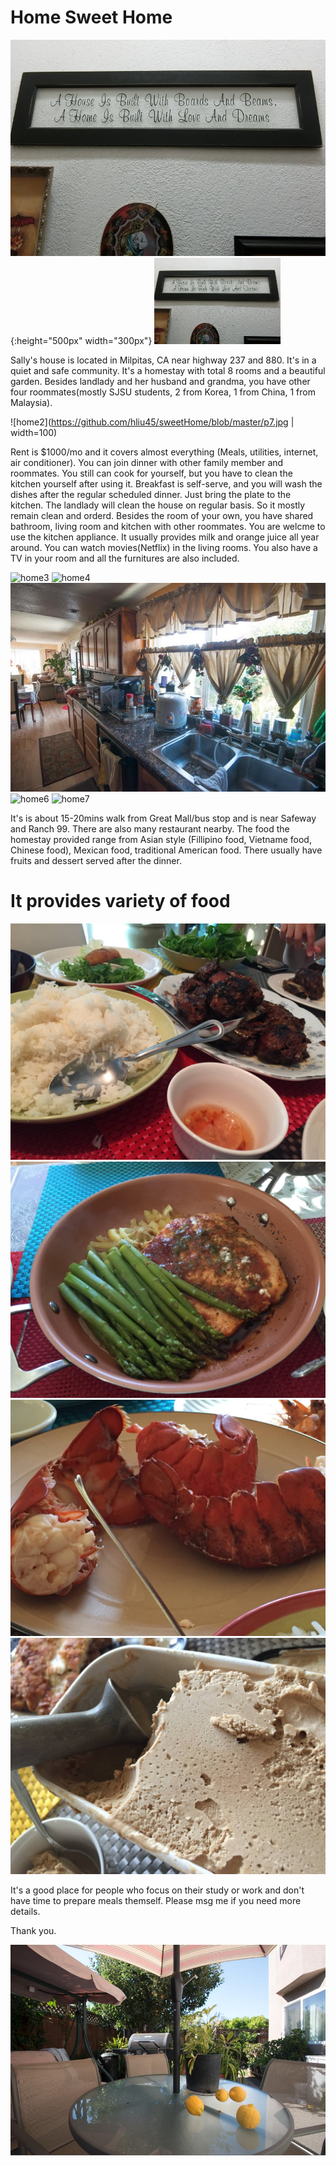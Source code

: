 # Home Sweet Home

![Home Sweet Home](https://github.com/hliu45/sweetHome/blob/master/CIMG2440.JPG){:height="500px" width="300px"}
<img src="https://github.com/hliu45/sweetHome/blob/master/CIMG2440.JPG" width="40%">

Sally's house is located in Milpitas, CA near highway 237 and 880. It's in a quiet and safe community. It's a homestay with total 8 rooms and a beautiful garden. Besides landlady and her husband and grandma, you have other four roommates(mostly SJSU students, 2 from Korea, 1 from China, 1 from Malaysia).

![home2](https://github.com/hliu45/sweetHome/blob/master/p7.jpg | width=100)

Rent is $1000/mo and it covers almost everything (Meals, utilities, internet, air conditioner). You can join dinner with other family member and roommates. You still can cook for yourself, but you have to clean the kitchen yourself after using it. Breakfast is self-serve, and you will wash the dishes after the regular scheduled dinner. Just bring the plate to the kitchen. The landlady will clean the house on regular basis. So it mostly remain clean and orderd. Besides the room of your own, you have shared bathroom, living room and kitchen with other roommates. You are welcme to use the kitchen appliance. It usually provides milk and orange juice all year around. You can watch movies(Netflix) in the living rooms. You also have a TV in your room and all the furnitures are also included. 

![home3](https://github.com/hliu45/sweetHome/blob/master/r1.jpg) 
![home4](https://github.com/hliu45/sweetHome/blob/master/r2.jpg) 
![home5](https://github.com/hliu45/sweetHome/blob/master/r3.jpg) 
![home6](https://github.com/hliu45/sweetHome/blob/master/r4.jpg) 
![home7](https://github.com/hliu45/sweetHome/blob/master/r5.jpg)

It's is about 15-20mins walk from Great Mall/bus stop and is near Safeway and Ranch 99. There are also many restaurant nearby. The food the homestay provided range from Asian style (Fillipino food, Vietname food, Chinese food), Mexican food, traditional American food. There usually have fruits and dessert served after the dinner.

# It provides variety of food
![food1](https://github.com/hliu45/sweetHome/blob/master/f1.jpg)
![food2](https://github.com/hliu45/sweetHome/blob/master/f2.jpg)
![food3](https://github.com/hliu45/sweetHome/blob/master/f4.jpg)
![food4](https://github.com/hliu45/sweetHome/blob/master/f5.jpg)

It's a good place for people who focus on their study or work and don't have time to prepare meals themself. Please msg me if you need more details.

Thank you.

![hom45](https://github.com/hliu45/sweetHome/blob/master/p6.jpg)
